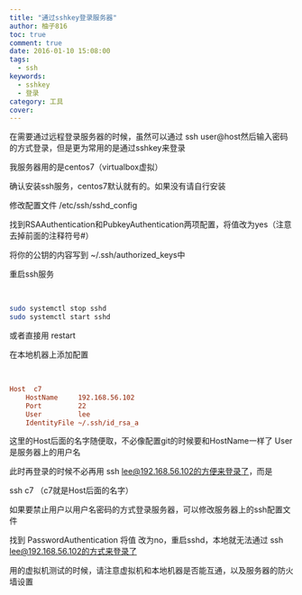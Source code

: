 ```yaml
---
title: "通过sshkey登录服务器"
author: 柚子816
toc: true
comment: true
date: 2016-01-10 15:08:00
tags: 
  - ssh
keywords:
  - sshkey
  - 登录
category: 工具
cover: 
---
```


在需要通过远程登录服务器的时候，虽然可以通过 ssh user@host然后输入密码的方式登录，但是更为常用的是通过sshkey来登录

我服务器用的是centos7（virtualbox虚拟）

确认安装ssh服务，centos7默认就有的。如果没有请自行安装

修改配置文件 /etc/ssh/sshd_config

找到RSAAuthentication和PubkeyAuthentication两项配置，将值改为yes（注意去掉前面的注释符号#）

将你的公钥的内容写到 ~/.ssh/authorized_keys中

重启ssh服务


​    
```bash
sudo systemctl stop sshd
sudo systemctl start sshd
```

或者直接用 restart

在本地机器上添加配置


​    
```ini
Host  c7
    HostName     192.168.56.102
    Port         22
    User         lee
    IdentityFile ~/.ssh/id_rsa_a
```

这里的Host后面的名字随便取，不必像配置git的时候要和HostName一样了 User是服务器上的用户名

此时再登录的时候不必再用 ssh lee@192.168.56.102的方便来登录了，而是

ssh c7 （c7就是Host后面的名字）

如果要禁止用户以用户名密码的方式登录服务器，可以修改服务器上的ssh配置文件

找到 PasswordAuthentication 将值 改为no，重启sshd，本地就无法通过 ssh lee@192.168.56.102的方式来登录了

用的虚拟机测试的时候，请注意虚拟机和本地机器是否能互通，以及服务器的防火墙设置

